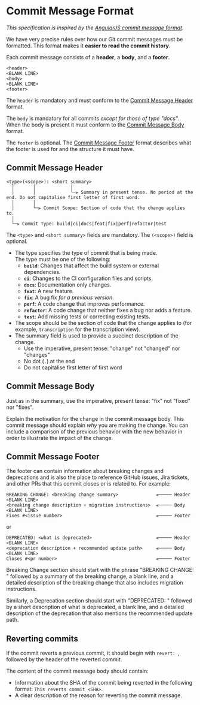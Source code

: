 # Commit Message Format

*This specification is inspired by
the [AngularJS commit message format](https://docs.google.com/document/d/1QrDFcIiPjSLDn3EL15IJygNPiHORgU1_OOAqWjiDU5Y).*

We have very precise rules over how our Git commit messages must be formatted. This format makes it **easier to read the
commit history**.

Each commit message consists of a **header**, a **body**, and a **footer**.

```
<header>
<BLANK LINE>
<body>
<BLANK LINE>
<footer>
```

The `header` is mandatory and must conform to the [Commit Message Header](#commit-message-header) format.

The `body` is mandatory for all commits *except for those of type "docs"*. When the body is present it must conform to
the [Commit Message Body](#commit-message-body) format.

The `footer` is optional. The [Commit Message Footer](#commit-message-footer) format describes what the footer is used
for and the structure it must have.

## Commit Message Header

```
<type>(<scope>): <short summary>
  │       │             │
  │       │             └─⫸ Summary in present tense. No period at the end. Do not capitalise first letter of first word.
  │       │
  │       └─⫸ Commit Scope: Section of code that the change applies to.
  │
  └─⫸ Commit Type: build|ci|docs|feat|fix|perf|refactor|test
```

The `<type>` and `<short summary>` fields are mandatory. The `(<scope>)` field is optional.

- The type specifies the type of commit that is being made.<br>
  The type must be one of the following:
    - **`build`**: Changes that affect the build system or external dependencies.
    - **`ci`**: Changes to the CI configuration files and scripts.
    - **`docs`**: Documentation only changes.
    - **`feat`**: A new feature.
    - **`fix`**: A bug fix *for a previous version*.
    - **`perf`**: A code change that improves performance.
    - **`refactor`**: A code change that neither fixes a bug nor adds a feature.
    - **`test`**: Add missing tests or correcting existing tests.
- The scope should be the section of code that the change applies to (for example, `transcription` for the transcription
  view).
- The summary field is used to provide a succinct description of the change.
    - Use the imperative, present tense: "change" not "changed" nor "changes"
    - No dot (`.`) at the end
    - Do not capitalise first letter of first word

## Commit Message Body

Just as in the summary, use the imperative, present tense: "fix" not "fixed" nor "fixes".

Explain the motivation for the change in the commit message body. This commit message should explain *why* you are
making the change. You can include a comparison of the previous behavior with the new behavior in order to illustrate
the impact of the change.

## Commit Message Footer

The footer can contain information about breaking changes and deprecations and is also the place to reference GitHub
issues, Jira tickets, and other PRs that this commit closes or is related to.
For example:

```
BREAKING CHANGE: <breaking change summary>              ⫷───── Header
<BLANK LINE>
<breaking change description + migration instructions>  ⫷───── Body
<BLANK LINE>
Fixes #<issue number>                                   ⫷───── Footer
```

or

```
DEPRECATED: <what is deprecated>                        ⫷───── Header
<BLANK LINE>
<deprecation description + recommended update path>     ⫷───── Body
<BLANK LINE>
Closes #<pr number>                                     ⫷───── Footer
```

Breaking Change section should start with the phrase "BREAKING CHANGE: " followed by a summary of the breaking change, a
blank line, and a detailed description of the breaking change that also includes migration instructions.

Similarly, a Deprecation section should start with "DEPRECATED: " followed by a short description of what is deprecated,
a blank line, and a detailed description of the deprecation that also mentions the recommended update path.

## Reverting commits

If the commit reverts a previous commit, it should begin with `revert: `, followed by the header of the reverted commit.

The content of the commit message body should contain:

- Information about the SHA of the commit being reverted in the following format: `This reverts commit <SHA>`.
- A clear description of the reason for reverting the commit message.

